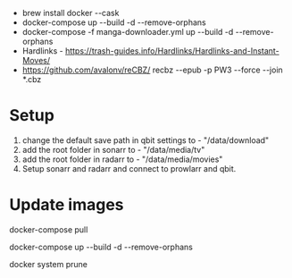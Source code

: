 * brew install docker --cask
* docker-compose up --build -d --remove-orphans
* docker-compose -f manga-downloader.yml up --build -d --remove-orphans
* Hardlinks - https://trash-guides.info/Hardlinks/Hardlinks-and-Instant-Moves/
* https://github.com/avalonv/reCBZ/
recbz --epub -p PW3 --force --join *.cbz  

# Setup
1. change the default save path in qbit settings to - "/data/download"
2. add the root folder in sonarr to - "/data/media/tv"
3. add the root folder in radarr to - "/data/media/movies"
4. Setup sonarr and radarr and connect to prowlarr and qbit.


# Update images
<!-- Pull images -->
docker-compose pull
<!-- Recreate container -->
docker-compose up --build -d --remove-orphans
<!-- Delete unused images -->
docker system prune